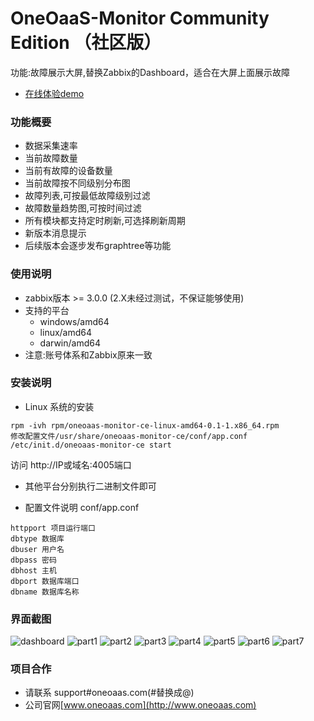 # OneOaaS-Monitor Community Edition （社区版）
功能:故障展示大屏,替换Zabbix的Dashboard，适合在大屏上面展示故障

- [在线体验demo](http://monitor.community.oneoaas.com)

### 功能概要
- 数据采集速率
- 当前故障数量
- 当前有故障的设备数量
- 当前故障按不同级别分布图
- 故障列表,可按最低故障级别过滤
- 故障数量趋势图,可按时间过滤
- 所有模块都支持定时刷新,可选择刷新周期
- 新版本消息提示
- 后续版本会逐步发布graphtree等功能

### 使用说明
- zabbix版本 >= 3.0.0 (2.X未经过测试，不保证能够使用)
- 支持的平台
    + windows/amd64
    + linux/amd64
    + darwin/amd64
- 注意:账号体系和Zabbix原来一致
### 安装说明
- Linux 系统的安装
```
rpm -ivh rpm/oneoaas-monitor-ce-linux-amd64-0.1-1.x86_64.rpm
修改配置文件/usr/share/oneoaas-monitor-ce/conf/app.conf
/etc/init.d/oneoaas-monitor-ce start
```
访问 http://IP或域名:4005端口

- 其他平台分别执行二进制文件即可

- 配置文件说明 conf/app.conf
```
httpport 项目运行端口
dbtype 数据库
dbuser 用户名
dbpass 密码
dbhost 主机
dbport 数据库端口
dbname 数据库名称
```

### 界面截图
![dashboard](https://github.com/OneOaaS/monitor_ce/blob/master/shortcut/dashboard.png?raw=true)
![part1](https://github.com/OneOaaS/monitor_ce/blob/master/shortcut/part1.png?raw=true)
![part2](https://github.com/OneOaaS/monitor_ce/blob/master/shortcut/part2.png?raw=true)
![part3](https://github.com/OneOaaS/monitor_ce/blob/master/shortcut/problem1.png?raw=true)
![part4](https://github.com/OneOaaS/monitor_ce/blob/master/shortcut/problem2.png?raw=true)
![part5](https://github.com/OneOaaS/monitor_ce/blob/master/shortcut/problemPriority.png?raw=true)
![part6](https://github.com/OneOaaS/monitor_ce/blob/master/shortcut/trends1.png?raw=true)
![part7](https://github.com/OneOaaS/monitor_ce/blob/master/shortcut/trends2.png?raw=true)


### 项目合作

- 请联系 support#oneoaas.com(#替换成@)
- 公司官网[www.oneoaas.com](http://www.oneoaas.com)
